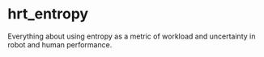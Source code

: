 # hrt_entropy
Everything about using entropy as a metric of workload and uncertainty in robot and human performance.
